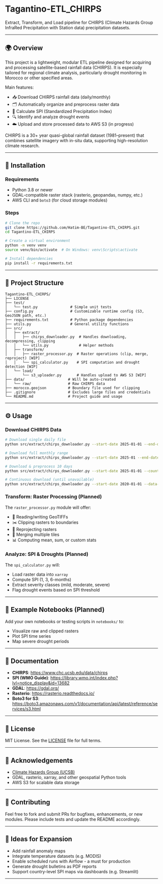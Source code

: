 # Tagantino-ETL_CHIRPS

Extract, Transform, and Load pipeline for CHIRPS (Climate Hazards Group InfraRed Precipitation with Station data) precipitation datasets.

---

## 🌍 Overview

This project is a lightweight, modular ETL pipeline designed for acquiring and processing satellite-based rainfall data (CHIRPS). It is especially tailored for regional climate analysis, particularly drought monitoring in Morocco or other specified areas.

Main features:
- 📥 Download CHIRPS rainfall data (daily/monthly)
- 🗂️ Automatically organize and preprocess raster data
- 🧮 Calculate SPI (Standardized Precipitation Index)
- 🔍 Identify and analyze drought events
- ☁️ Upload and store processed data to AWS S3 (in progress)

CHIRPS is a 30+ year quasi-global rainfall dataset (1981–present) that combines satellite imagery with in-situ data, supporting high-resolution climate research.

---

## 🚀 Installation

### Requirements
- Python 3.8 or newer
- GDAL-compatible raster stack (rasterio, geopandas, numpy, etc.)
- AWS CLI and `boto3` (for cloud storage modules)

### Steps
```bash
# Clone the repo
git clone https://github.com/Hatim-BE/Tagantino-ETL_CHIRPS.git
cd Tagantino-ETL_CHIRPS

# Create a virtual environment
python -m venv venv
source venv/bin/activate  # On Windows: venv\Scripts\activate

# Install dependencies
pip install -r requirements.txt
```

---

## 📁 Project Structure
```
Tagantino-ETL_CHIRPS/
├── LICENSE
├── test/
│   └── test.py               # Simple unit tests
├── config.py                 # Customizable runtime config (S3, GeoJSON path, etc.)
├── requirements.txt          # Python package dependencies
├── utils.py                  # General utility functions
├── src/
│   ├── extract/
│   │   ├── chirps_downloader.py  # Handles downloading, decompressing, clipping
│   │   └── utils.py              # Helper methods
│   ├── transform/
│   │   ├── raster_processor.py  # Raster operations (clip, merge, reproject) [WIP]
│   │   └── spi_calculator.py    # SPI computation and drought detection [WIP]
│   └── load/
│       └── s3_uploader.py       # Handles upload to AWS S3 [WIP]
├── data/                    # Will be auto-created
│   └── raw/                 # Raw CHIRPS data
├── morocco.geojson          # Boundary file used for clipping
├── .gitignore               # Excludes large files and credentials
└── README.md                # Project guide and usage
```

---

## ⚙️ Usage

### Download CHIRPS Data
```bash
# Download single daily file
python src/extract/chirps_downloader.py --start-date 2025-01-01 --end-date 2025-01-02 --data-type daily

# Download full monthly range
python src/extract/chirps_downloader.py --start-date 2025-01 --end-date 2025-12 --data-type monthly

# Download & preprocess 10 days
python src/extract/chirps_downloader.py --start-date 2025-01-01 --count 10 --data-type daily --decompress --clip

# Continuous download (until unavailable)
python src/extract/chirps_downloader.py --start-date 2020-01-01 --data-type daily --decompress --output-dir data/custom_path
```

### Transform: Raster Processing (Planned)
The `raster_processor.py` module will offer:
- 💾 Reading/writing GeoTIFFs
- ✂️ Clipping rasters to boundaries
- 📐 Reprojecting rasters
- 🧩 Merging multiple tiles
- 📊 Computing mean, sum, or custom stats

### Analyze: SPI & Droughts (Planned)
The `spi_calculator.py` will:
- Load raster data into `xarray`
- Compute SPI (1, 3, 6-months)
- Extract severity classes (mild, moderate, severe)
- Flag drought events based on SPI threshold

---

## 🧪 Example Notebooks (Planned)
Add your own notebooks or testing scripts in `notebooks/` to:
- Visualize raw and clipped rasters
- Plot SPI time series
- Map severe drought periods

---

## 📖 Documentation

- **CHIRPS**: https://www.chc.ucsb.edu/data/chirps
- **SPI (WMO Guide)**: https://library.wmo.int/index.php?lvl=notice_display&id=13682
- **GDAL**: https://gdal.org/
- **Rasterio**: https://rasterio.readthedocs.io/
- **Boto3 for S3**: https://boto3.amazonaws.com/v1/documentation/api/latest/reference/services/s3.html

---

## 📄 License

MIT License. See the [LICENSE](./LICENSE) file for full terms.

---

## 🙏 Acknowledgements

- [Climate Hazards Group (UCSB)](https://www.chc.ucsb.edu/)
- GDAL, rasterio, xarray, and other geospatial Python tools
- AWS S3 for scalable data storage

---

## 🤝 Contributing

Feel free to fork and submit PRs for bugfixes, enhancements, or new modules. Please include tests and update the README accordingly.

---

## 🧠 Ideas for Expansion
- Add rainfall anomaly maps
- Integrate temperature datasets (e.g. MODIS)
- Enable scheduled runs with Airflow - a must for production
- Generate drought bulletins as PDF reports
- Support country-level SPI maps via dashboards (e.g. Streamlit)

---
